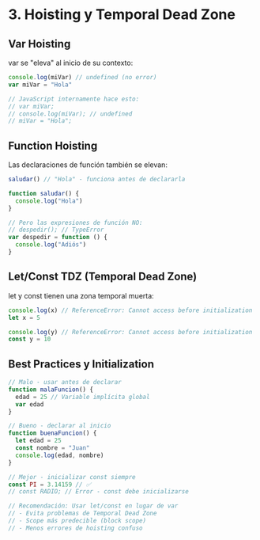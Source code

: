 # 3. Hoisting y Temporal Dead Zone

## Var Hoisting

var se "eleva" al inicio de su contexto:

```javascript
console.log(miVar) // undefined (no error)
var miVar = "Hola"

// JavaScript internamente hace esto:
// var miVar;
// console.log(miVar); // undefined
// miVar = "Hola";
```

## Function Hoisting

Las declaraciones de función también se elevan:

```javascript
saludar() // "Hola" - funciona antes de declararla

function saludar() {
  console.log("Hola")
}

// Pero las expresiones de función NO:
// despedir(); // TypeError
var despedir = function () {
  console.log("Adiós")
}
```

## Let/Const TDZ (Temporal Dead Zone)

let y const tienen una zona temporal muerta:

```javascript
console.log(x) // ReferenceError: Cannot access before initialization
let x = 5

console.log(y) // ReferenceError: Cannot access before initialization
const y = 10
```

## Best Practices y Initialization

```javascript
// Malo - usar antes de declarar
function malaFuncion() {
  edad = 25 // Variable implícita global
  var edad
}

// Bueno - declarar al inicio
function buenaFuncion() {
  let edad = 25
  const nombre = "Juan"
  console.log(edad, nombre)
}

// Mejor - inicializar const siempre
const PI = 3.14159 // ✅
// const RADIO; // Error - const debe inicializarse

// Recomendación: Usar let/const en lugar de var
// - Evita problemas de Temporal Dead Zone
// - Scope más predecible (block scope)
// - Menos errores de hoisting confuso
```
